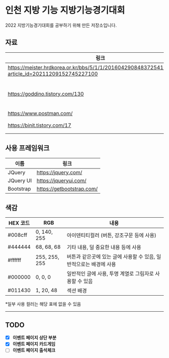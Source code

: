 # 인천 지방 기능 지방기능경기대회
2022 지방기능경기대회를 공부하기 위해 만든 저장소입니다.

## 자료
|링크|내용|
|---|---|
|https://meister.hrdkorea.or.kr/bbs/5/1/1/20160429084837254100_view.do?article_id=20211209152745227100|대회 과제 hwp|
|https://goddino.tistory.com/130|B모듈 이벤트(카드 찾기 게임1)|
|https://www.postman.com/|API|
|https://binit.tistory.com/17|postman 사용법|

## 사용 프레임워크
|이름|링크|
|---|---|
|JQuery|https://jquery.com/|
|JQuery UI|https://jqueryui.com/|
|Bootstrap|https://getbootstrap.com/|


## 색감

| HEX 코드 | RGB | 내용 |
|---|---|---|
|#008cff|0, 140, 255|아이덴티티컬러 (버튼, 강조구문 등에 사용)|
|#444444|68, 68, 68|기타 내용, 덜 중요한 내용 등에 사용|
|#ffffff|255, 255, 255|버튼과 같은곳에 있는 글에 사용할 수 있음, 일반적으로는 배경에 사용|
|#000000|0, 0, 0|일반적인 글에 사용, 투명 계열로 그림자로 사용할 수 있음|
|#011430|1, 20, 48|섹션 배경|


*일부 사용 컬러는 해당 표에 없을 수 있음

---

## TODO
- [x] **이벤트 페이지 상단 부분**
- [x] **이벤트 페이지 카드게임**
- [ ] **이벤트 페이지 출석체크**
